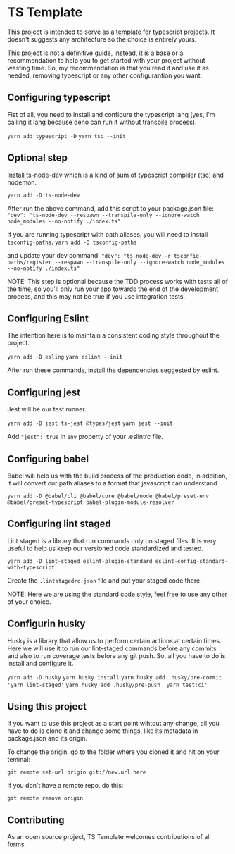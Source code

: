 # TS Template
This project is intended to serve as a template for typescript projects. It doesn't suggests any architecture so the choice is entirely yours.

This project is not a definitive guide, instead, it is a base or a recommendation to help you to get started with your project without wasting time. So, my recommendation is that you read it and use it as needed, removing typescript or any other configurantion you want.

## Configuring typescript
Fist of all, you need to install and configure the typescript lang (yes, I'm calling it lang because deno can run it without transpile process).

```yarn add typescript -D```
```yarn tsc --init```

## Optional step
Install ts-node-dev which is a kind of sum of typescript compliler (tsc) and nodemon.

```yarn add -D ts-node-dev```

After run the above command, add this script to your package.json file: `"dev": "ts-node-dev --respawn --transpile-only --ignore-watch node_modules --no-notify ./index.ts"`

If you are running typescript with path aliases, you will need to install `tsconfig-paths`.
```yarn add -D tsconfig-paths```

and update your dev command:
`"dev": "ts-node-dev -r tsconfig-paths/register --respawn --transpile-only --ignore-watch node_modules --no-notify ./index.ts"`

NOTE: This step is optional because the TDD process works with tests all of the time, so you'll only run your app towards the end of the development process, and this may not be true if you use integration tests.

## Configuring Eslint
The intention here is to maintain a consistent coding style throughout the project.

```yarn add -D esling```
```yarn eslint --init```

After run these commands, install the dependencies seggested by eslint.

## Configuring jest
Jest will be our test runner.

```yarn add -D jest ts-jest @types/jest```
```yarn jest --init```

Add `"jest": true` in `env` property of your .eslintrc file.

## Configuring babel
Babel will help us with the build process of the production code, in addition, it will convert our path aliases to a format that javascript can understand

```yarn add -D @babel/cli @babel/core @babel/node @babel/preset-env @babel/preset-typescript babel-plugin-module-resolver```

## Configuring lint staged
Lint staged is a library that run commands only on staged files. It is very useful to help us keep our versioned code standardized and tested.

```yarn add -D lint-staged eslint-plugin-standard eslint-config-standard-with-typescript```

Create the `.lintstagedrc.json` file and put your staged code there.

NOTE: Here we are using the standard code style, feel free to use any other of your choice.

## Configurin husky
Husky is a library that allow us to perform certain actions at certain times. Here we will use it to run our lint-staged commands before any commits and also to run coverage tests before any git push. So, all you have to do is install and configure it.

```yarn add -D husky```
```yarn husky install```
```yarn husky add .husky/pre-commit 'yarn lint-staged'```
```yarn husky add .husky/pre-push 'yarn test:ci'```

## Using this project
If you want to use this project as a start point wihtout any change, all you have to do is clone it and change some things, like its metadata in package.json and its origin.

To change the origin, go to the folder where you cloned it and hit on your teminal:

```git remote set-url origin git://new.url.here```

If you don't have a remote repo, do this:

```git remote remove origin```

## Contributing
As an open source project, TS Template welcomes contributions of all forms.

